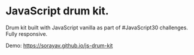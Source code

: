 # JavaScript drum kit.

Drum kit built with JavaScript vanilla as part of #JavaScript30 challenges. Fully responsive.

Demo: https://sorayav.github.io/js-drum-kit
